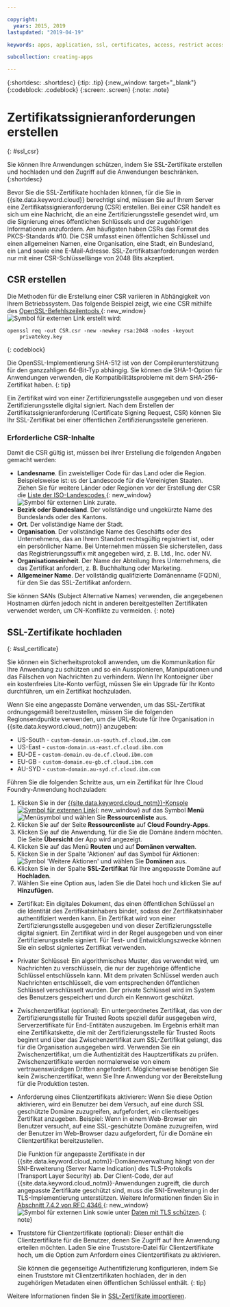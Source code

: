 ```yaml
---

copyright:
  years: 2015, 2019
lastupdated: "2019-04-19"

keywords: apps, application, ssl, certificates, access, restrict access, create, csr, upload, import

subcollection: creating-apps

---
```


{:shortdesc: .shortdesc}
{:tip: .tip}
{:new_window: target="_blank"}
{:codeblock: .codeblock}
{:screen: .screen}
{:note: .note}

# Zertifikatssignieranforderungen erstellen
{: #ssl_csr}

Sie können Ihre Anwendungen schützen, indem Sie SSL-Zertifikate erstellen und hochladen und den Zugriff auf die Anwendungen beschränken.
{:shortdesc}

Bevor Sie die SSL-Zertifikate hochladen können, für die Sie in {{site.data.keyword.cloud}} berechtigt sind, müssen Sie auf Ihrem Server eine Zertifikatssignieranforderung (CSR) erstellen. Bei einer CSR handelt es sich um eine Nachricht, die an eine Zertifizierungsstelle gesendet wird, um die Signierung eines öffentlichen Schlüssels und der zugehörigen Informationen anzufordern. Am häufigsten haben CSRs das Format des PKCS-Standards #10. Die CSR umfasst einen öffentlichen Schlüssel und einen allgemeinen Namen, eine Organisation, eine Stadt, ein Bundesland, ein Land sowie eine E-Mail-Adresse. SSL-Zertifikatsanforderungen werden nur mit einer CSR-Schlüssellänge von 2048 Bits akzeptiert.

## CSR erstellen

Die Methoden für die Erstellung einer CSR variieren in Abhängigkeit von Ihrem Betriebssystem. Das folgende Beispiel zeigt, wie eine CSR mithilfe des [OpenSSL-Befehlszeilentools ](http://www.openssl.org/){: new_window} ![Symbol für externen Link](../icons/launch-glyph.svg "Symbol für externen Link") erstellt wird:

```
openssl req -out CSR.csr -new -newkey rsa:2048 -nodes -keyout
    privatekey.key
```
{: codeblock}

Die OpenSSL-Implementierung SHA-512 ist von der Compilerunterstützung für den ganzzahligen 64-Bit-Typ abhängig. Sie können die SHA-1-Option für Anwendungen verwenden, die Kompatibilitätsprobleme mit dem SHA-256-Zertifikat haben.
{: tip}

Ein Zertifikat wird von einer Zertifizierungsstelle ausgegeben und von dieser Zertifizierungsstelle digital signiert. Nach dem Erstellen der Zertifikatssignieranforderung (Certificate Signing Request, CSR) können Sie Ihr SSL-Zertifikat bei einer öffentlichen Zertifizierungsstelle generieren.

### Erforderliche CSR-Inhalte

Damit die CSR gültig ist, müssen bei ihrer Erstellung die folgenden Angaben gemacht werden:

 * **Landesname**. Ein zweistelliger Code für das Land oder die Region. Beispielsweise ist: `US` der Landescode für die Vereinigten Staaten. Ziehen Sie für weitere Länder oder Regionen vor der Erstellung der CSR die [Liste der ISO-Landescodes ](https://www.iso.org/obp/ui/#search){: new_window} ![Symbol für externen Link](../icons/launch-glyph.svg "Symbol für externen Link") zurate.
 * **Bezirk oder Bundesland**. Der vollständige und ungekürzte Name des Bundeslands oder des Kantons.
 * **Ort**. Der vollständige Name der Stadt.
 * **Organisation**. Der vollständige Name des Geschäfts oder des Unternehmens, das an Ihrem Standort rechtsgültig registriert ist, oder ein persönlicher Name. Bei Unternehmen müssen Sie sicherstellen, dass das Registrierungssuffix mit angegeben wird, z. B. Ltd., Inc. oder NV.
 * **Organisationseinheit**. Der Name der Abteilung Ihres Unternehmens, die das Zertifikat anfordert, z. B. Buchhaltung oder Marketing.
 * **Allgemeiner Name**. Der vollständig qualifizierte Domänenname (FQDN), für den Sie das SSL-Zertifikat anfordern.

Sie können SANs (Subject Alternative Names) verwenden, die angegebenen Hostnamen dürfen jedoch nicht in anderen bereitgestellten Zertifikaten verwendet werden, um CN-Konflikte zu vermeiden.
{: note}

## SSL-Zertifikate hochladen
{: #ssl_certificate}

Sie können ein Sicherheitsprotokoll anwenden, um die Kommunikation für Ihre Anwendung zu schützen und so ein Ausspionieren, Manipulationen und das Fälschen von Nachrichten zu verhindern. Wenn Ihr Kontoeigner über ein kostenfreies Lite-Konto verfügt, müssen Sie ein Upgrade für Ihr Konto durchführen, um ein Zertifikat hochzuladen.

Wenn Sie eine angepasste Domäne verwenden, um das SSL-Zertifikat ordnungsgemäß bereitzustellen, müssen Sie die folgenden Regionsendpunkte verwenden, um die URL-Route für Ihre Organisation in {{site.data.keyword.cloud_notm}} anzugeben:

* US-South - `custom-domain.us-south.cf.cloud.ibm.com`
* US-East - `custom-domain.us-east.cf.cloud.ibm.com`
* EU-DE - `custom-domain.eu-de.cf.cloud.ibm.com`
* EU-GB - `custom-domain.eu-gb.cf.cloud.ibm.com`
* AU-SYD - `custom-domain.au-syd.cf.cloud.ibm.com`

Führen Sie die folgenden Schritte aus, um ein Zertifikat für Ihre Cloud Foundry-Anwendung hochzuladen:

1. Klicken Sie in der [{{site.data.keyword.cloud_notm}}-Konsole ![Symbol für externen Link](../icons/launch-glyph.svg "Symbol für externen Link")](https://{DomainName}){: new_window} auf das Symbol **Menü** ![Menüsymbol](../icons/icon_hamburger.svg) und wählen Sie **Ressourcenliste** aus.
2. Klicken Sie auf der Seite **Ressourcenliste** auf **Cloud Foundry-Apps**.
3. Klicken Sie auf die Anwendung, für die Sie die Domäne ändern möchten. Die Seite **Übersicht** der App wird angezeigt.
4. Klicken Sie auf das Menü **Routen** und auf **Domänen verwalten**.
5. Klicken Sie in der Spalte 'Aktionen' auf das Symbol für Aktionen: ![Symbol 'Weitere Aktionen'](../icons/action-menu-icon.svg) und wählen Sie **Domänen** aus.
6. Klicken Sie in der Spalte **SSL-Zertifikat** für Ihre angepasste Domäne auf **Hochladen**.
7. Wählen Sie eine Option aus, laden Sie die Datei hoch und klicken Sie auf **Hinzufügen**.
  
  * Zertifikat: Ein digitales Dokument, das einen öffentlichen Schlüssel an die Identität des Zertifikatsinhabers bindet, sodass der Zertifikatsinhaber authentifiziert werden kann. Ein Zertifikat wird von einer Zertifizierungsstelle ausgegeben und von dieser Zertifizierungsstelle digital signiert. Ein Zertifikat wird in der Regel ausgegeben und von einer Zertifizierungsstelle signiert. Für Test- und Entwicklungszwecke können Sie ein selbst signiertes Zertifikat verwenden.
  * Privater Schlüssel: Ein algorithmisches Muster, das verwendet wird, um Nachrichten zu verschlüsseln, die nur der zugehörige öffentliche Schlüssel entschlüsseln kann. Mit dem privaten Schlüssel werden auch Nachrichten entschlüsselt, die vom entsprechenden öffentlichen Schlüssel verschlüsselt wurden. Der private Schlüssel wird im System des Benutzers gespeichert und durch ein Kennwort geschützt.
  * Zwischenzertifikat (optional): Ein untergeordnetes Zertifikat, das von der Zertifizierungsstelle für Trusted Roots speziell dafür ausgegeben wird, Serverzertifikate für End-Entitäten auszugeben. Im Ergebnis erhält man eine Zertifikatskette, die mit der Zertifizierungsstelle für Trusted Roots beginnt und über das Zwischenzertifikat zum SSL-Zertifikat gelangt, das für die Organisation ausgegeben wird. Verwenden Sie ein Zwischenzertifikat, um die Authentizität des Hauptzertifikats zu prüfen. Zwischenzertifikate werden normalerweise von einem vertrauenswürdigen Dritten angefordert. Möglicherweise benötigen Sie kein Zwischenzertifikat, wenn Sie Ihre Anwendung vor der Bereitstellung für die Produktion testen.
  * Anforderung eines Clientzertifikats aktivieren: Wenn Sie diese Option aktivieren, wird ein Benutzer bei dem Versuch, auf eine durch SSL geschützte Domäne zuzugreifen, aufgefordert, ein clientseitiges Zertifikat anzugeben. Beispiel: Wenn in einem Web-Browser ein Benutzer versucht, auf eine SSL-geschützte Domäne zuzugreifen, wird der Benutzer im Web-Browser dazu aufgefordert, für die Domäne ein Clientzertifikat bereitzustellen. 

    Die Funktion für angepasste Zertifikate in der {{site.data.keyword.cloud_notm}}-Domänenverwaltung hängt von der SNI-Erweiterung (Server Name Indication) des TLS-Protokolls (Transport Layer Security) ab. Der Client-Code, der auf {{site.data.keyword.cloud_notm}}-Anwendungen zugreift, die durch angepasste Zertifikate geschützt sind, muss die SNI-Erweiterung in der TLS-Implementierung unterstützen. Weitere Informationen finden Sie in [Abschnitt 7.4.2 von RFC 4346 ](http://tools.ietf.org/html/rfc4346#section-7.4.2){: new_window} ![Symbol für externen Link](../icons/launch-glyph.svg "Symbol für externen Link") sowie unter [Daten mit TLS schützen](/docs/get-support?topic=get-support-tlssupportwithdraw#tlssupportwithdraw).
    {: note}
  
  * Truststore für Clientzertifikate (optional): Dieser enthält die Clientzertifikate für die Benutzer, denen Sie Zugriff auf Ihre Anwendung erteilen möchten. Laden Sie eine Truststore-Datei für Clientzertifikate hoch, um die Option zum Anfordern eines Clientzertifikats zu aktivieren.
  
    Sie können die gegenseitige Authentifizierung konfigurieren, indem Sie einen Truststore mit Clientzertifikaten hochladen, der in den zugehörigen Metadaten einen öffentlichen Schlüssel enthält.
    {: tip}

Weitere Informationen finden Sie in [SSL-Zertifikate importieren](/docs/ssl-certificates?topic=ssl-certificates-importing-ssl-certificates).


